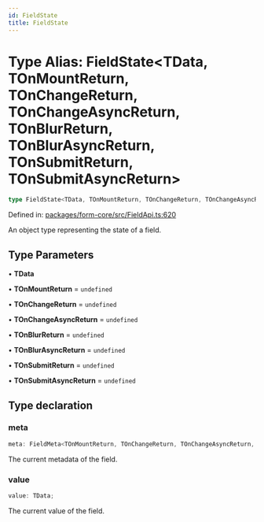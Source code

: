 ```yaml
---
id: FieldState
title: FieldState
---
```


<!-- DO NOT EDIT: this page is autogenerated from the type comments -->

# Type Alias: FieldState\<TData, TOnMountReturn, TOnChangeReturn, TOnChangeAsyncReturn, TOnBlurReturn, TOnBlurAsyncReturn, TOnSubmitReturn, TOnSubmitAsyncReturn\>

```ts
type FieldState<TData, TOnMountReturn, TOnChangeReturn, TOnChangeAsyncReturn, TOnBlurReturn, TOnBlurAsyncReturn, TOnSubmitReturn, TOnSubmitAsyncReturn> = object;
```

Defined in: [packages/form-core/src/FieldApi.ts:620](https://github.com/TanStack/form/blob/main/packages/form-core/src/FieldApi.ts#L620)

An object type representing the state of a field.

## Type Parameters

• **TData**

• **TOnMountReturn** = `undefined`

• **TOnChangeReturn** = `undefined`

• **TOnChangeAsyncReturn** = `undefined`

• **TOnBlurReturn** = `undefined`

• **TOnBlurAsyncReturn** = `undefined`

• **TOnSubmitReturn** = `undefined`

• **TOnSubmitAsyncReturn** = `undefined`

## Type declaration

### meta

```ts
meta: FieldMeta<TOnMountReturn, TOnChangeReturn, TOnChangeAsyncReturn, TOnBlurReturn, TOnBlurAsyncReturn, TOnSubmitReturn, TOnSubmitAsyncReturn>;
```

The current metadata of the field.

### value

```ts
value: TData;
```

The current value of the field.
